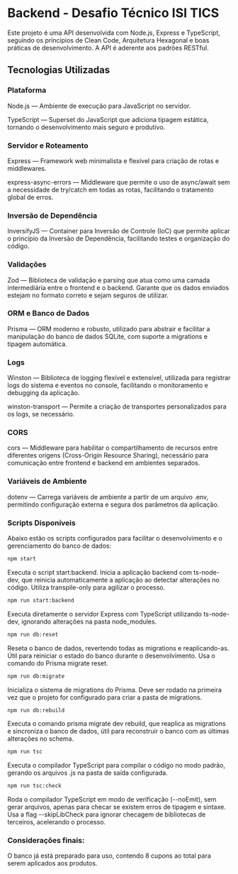 # Backend - Desafio Técnico ISI TICS

Este projeto é uma API desenvolvida com Node.js, Express e TypeScript, seguindo os princípios de Clean Code, Arquitetura Hexagonal e boas práticas de desenvolvimento. A API é aderente aos padrões RESTful.

## Tecnologias Utilizadas

### Plataforma

Node.js — Ambiente de execução para JavaScript no servidor.

TypeScript — Superset do JavaScript que adiciona tipagem estática, tornando o desenvolvimento mais seguro e produtivo.

### Servidor e Roteamento

Express — Framework web minimalista e flexível para criação de rotas e middlewares.

express-async-errors — Middleware que permite o uso de async/await sem a necessidade de try/catch em todas as rotas, facilitando o tratamento global de erros.

### Inversão de Dependência

InversifyJS — Container para Inversão de Controle (IoC) que permite aplicar o princípio da Inversão de Dependência, facilitando testes e organização do código.

### Validações

Zod — Biblioteca de validação e parsing que atua como uma camada intermediária entre o frontend e o backend. Garante que os dados enviados estejam no formato correto e sejam seguros de utilizar.

### ORM e Banco de Dados

Prisma — ORM moderno e robusto, utilizado para abstrair e facilitar a manipulação do banco de dados SQLite, com suporte a migrations e tipagem automática.

### Logs

Winston — Biblioteca de logging flexível e extensível, utilizada para registrar logs do sistema e eventos no console, facilitando o monitoramento e debugging da aplicação.

winston-transport — Permite a criação de transportes personalizados para os logs, se necessário.

### CORS

cors — Middleware para habilitar o compartilhamento de recursos entre diferentes origens (Cross-Origin Resource Sharing), necessário para comunicação entre frontend e backend em ambientes separados.

### Variáveis de Ambiente

dotenv — Carrega variáveis de ambiente a partir de um arquivo .env, permitindo configuração externa e segura dos parâmetros da aplicação.

### Scripts Disponíveis

Abaixo estão os scripts configurados para facilitar o desenvolvimento e o gerenciamento do banco de dados:

```bash
npm start
```

Executa o script start:backend. Inicia a aplicação backend com ts-node-dev, que reinicia automaticamente a aplicação ao detectar alterações no código. Utiliza transpile-only para agilizar o processo.

```bash
npm run start:backend
```

Executa diretamente o servidor Express com TypeScript utilizando ts-node-dev, ignorando alterações na pasta node_modules.

```bash
npm run db:reset
```

Reseta o banco de dados, revertendo todas as migrations e reaplicando-as. Útil para reiniciar o estado do banco durante o desenvolvimento. Usa o comando do Prisma migrate reset.

```bash
npm run db:migrate
```

Inicializa o sistema de migrations do Prisma. Deve ser rodado na primeira vez que o projeto for configurado para criar a pasta de migrations.

```bash
npm run db:rebuild
```

Executa o comando prisma migrate dev rebuild, que reaplica as migrations e sincroniza o banco de dados, útil para reconstruir o banco com as últimas alterações no schema.

```bash
npm run tsc
```

Executa o compilador TypeScript para compilar o código no modo padrão, gerando os arquivos .js na pasta de saída configurada.

```bash
npm run tsc:check
```

Roda o compilador TypeScript em modo de verificação (--noEmit), sem gerar arquivos, apenas para checar se existem erros de tipagem e sintaxe. Usa a flag --skipLibCheck para ignorar checagem de bibliotecas de terceiros, acelerando o processo.

### Considerações finais:

O banco já está preparado para uso, contendo 8 cupons ao total para serem aplicados aos produtos.

